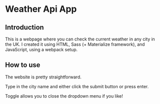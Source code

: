 # Weather Api App

## Introduction

This is a webpage where you can check the current weather in any city in the UK.
I created it using HTML, Sass (+ Materialize framework), and JavaScript, using a webpack setup.

## How to use

The website is pretty straightforward.

Type in the city name and either click the submit button or press enter.

Toggle allows you to close the dropdown menu if you like!

